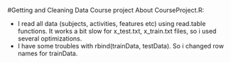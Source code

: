 #Getting and Cleaning Data Course project
About CourseProject.R:
* I read all data (subjects, activities, features etc) using read.table functions. 
It works a bit slow for x_test.txt, x_train.txt files, so i used several optimizations.
* I have some troubles with rbind(trainData, testData). So i changed row names for trainData.
